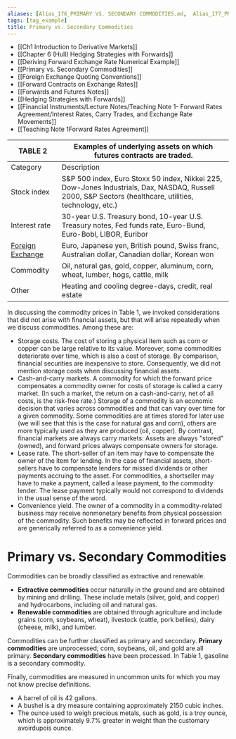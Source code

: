```yaml
---
aliases: [Alias_176_PRIMARY VS. SECONDARY COMMODITIES.md,  Alias_177_PRIMARY VS. SECONDARY COMMODITIES.md]
tags: [tag_example]
title: Primary vs. Secondary Commodities
---
```


- [[Ch1 Introduction to Derivative Markets]]
- [[Chapter 6 (Hull) Hedging Strategies with Forwards]]
- [[Deriving Forward Exchange Rate Numerical Example]]
- [[Primary vs. Secondary Commodities]]
- [[Foreign Exchange Quoting Conventions]]
- [[Forward Contracts on Exchange Rates]]
- [[Forwards and Futures Notes]]
- [[Hedging Strategies with Forwards]]
- [[Financial Instruments/Lecture Notes/Teaching Note 1- Forward Rates Agreement/Interest Rates,    Carry Trades,    and Exchange Rate Movements]]
- [[Teaching Note 1Forward Rates Agreement]]

| TABLE 2                                                           | Examples of underlying assets on which futures contracts are traded.                                                                                    |
| ----------------------------------------------------------------- | ------------------------------------------------------------------------------------------------------------------------------------------------------- |
| Category                                                          | Description                                                                                                                                             |
| Stock index                                                       | S&P 500 index,    Euro Stoxx 50 index,    Nikkei 225,    Dow-Jones Industrials,    Dax,    NASDAQ,    Russell 2000,    S&P Sectors (healthcare,    utilities,    technology,    etc.) |
| Interest rate                                                     | 30-year U.S. Treasury bond,    10-year U.S. Treasury notes,    Fed funds rate,    Euro-Bund,    Euro-Bobl,    LIBOR,    Euribor                                           |
| [Foreign Exchange](Foreign%20Exchange%20Quoting%20Conventions.md) | Euro,    Japanese yen,    British pound,    Swiss franc,    Australian dollar,    Canadian dollar,    Korean won                                                          |
| Commodity                                                         | Oil,    natural gas,    gold,    copper,    aluminum,    corn,    wheat,    lumber,    hogs,    cattle,    milk                                                                       |
| Other                                                             | Heating and cooling degree-days,    credit,    real estate                                                                                                    |

In discussing the commodity prices in Table 1,  we invoked considerations that did not arise with financial assets,  but that will arise repeatedly when we discuss commodities. Among these are:

- Storage costs. The cost of storing a physical item such as corn or copper can be large relative to its value. Moreover,  some commodities deteriorate over time,  which is also a cost of storage. By comparison,  financial securities are inexpensive to store. Consequently,  we did not mention storage costs when discussing financial assets.
- Cash-and-carry markets. A commodity for which the forward price compensates a commodity owner for costs of storage is called a carry market. (In such a market,  the return on a cash-and-carry,  net of all costs,  is the risk-free rate.) Storage of a commodity is an economic decision that varies across commodities and that can vary over time for a given commodity. Some commodities are at times stored for later use (we will see that this is the case for natural gas and corn),  others are more typically used as they are produced (oil,  copper). By contrast,  financial markets are always carry markets: Assets are always "stored" (owned),  and forward prices always compensate owners for storage.
- Lease rate. The short-seller of an item may have to compensate the owner of the item for lending. In the case of financial assets,  short-sellers have to compensate lenders for missed dividends or other payments accruing to the asset. For commodities,  a shortseller may have to make a payment,  called a lease payment,  to the commodity lender. The lease payment typically would not correspond to dividends in the usual sense of the word.
- Convenience yield. The owner of a commodity in a commodity-related business may receive nonmonetary benefits from physical possession of the commodity. Such benefits may be reflected in forward prices and are generically referred to as a convenience yield.

# Primary vs. Secondary Commodities

Commodities can be broadly classified as extractive and renewable.

- **Extractive commodities** occur naturally in the ground and are obtained by mining and drilling. These include metals (silver,  gold,  and copper) and hydrocarbons,  including oil and natural gas.
- **Renewable commodities** are obtained through agriculture and include grains (corn,  soybeans,  wheat),  livestock (cattle,  pork bellies),  dairy (cheese,  milk),  and lumber.

Commodities can be further classified as primary and secondary. **Primary commodities** are unprocessed; corn,  soybeans,  oil,  and gold are all primary. **Secondary commodities** have been processed. In Table 1,  gasoline is a secondary commodity.

Finally,  commodities are measured in uncommon units for which you may not know precise definitions.

- A barrel of oil is 42 gallons.
- A bushel is a dry measure containing approximately 2150 cubic inches.
- The ounce used to weigh precious metals,  such as gold,  is a troy ounce,  which is approximately 9.7% greater in weight than the customary avoirdupois ounce.
